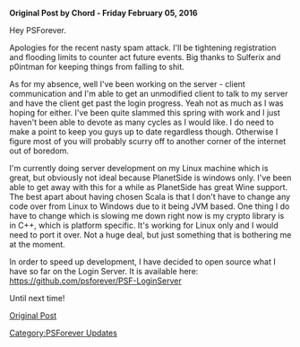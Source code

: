 **Original Post by Chord - Friday February 05, 2016**

Hey PSForever.

Apologies for the recent nasty spam attack. I'll be tightening
registration and flooding limits to counter act future events. Big
thanks to Sulferix and p0intman for keeping things from falling to shit.

As for my absence, well I've been working on the server - client
communication and I'm able to get an unmodified client to talk to my
server and have the client get past the login progress. Yeah not as much
as I was hoping for either. I've been quite slammed this spring with
work and I just haven't been able to devote as many cycles as I would
like. I do need to make a point to keep you guys up to date regardless
though. Otherwise I figure most of you will probably scurry off to
another corner of the internet out of boredom.

I'm currently doing server development on my Linux machine which is
great, but obviously not ideal because PlanetSide is windows only. I've
been able to get away with this for a while as PlanetSide has great Wine
support. The best apart about having chosen Scala is that I don't have
to change any code over from Linux to Windows due to it being JVM based.
One thing I do have to change which is slowing me down right now is my
crypto library is in C++, which is platform specific. It's working for
Linux only and I would need to port it over. Not a huge deal, but just
something that is bothering me at the moment.

In order to speed up development, I have decided to open source what I
have so far on the Login Server. It is available here:
<https://github.com/psforever/PSF-LoginServer>

Until next time!

[Original Post](http://psforever.net/forum/viewtopic.php?f=11&t=135)

[Category:PSForever Updates](/Category:PSForever_Updates "wikilink")
